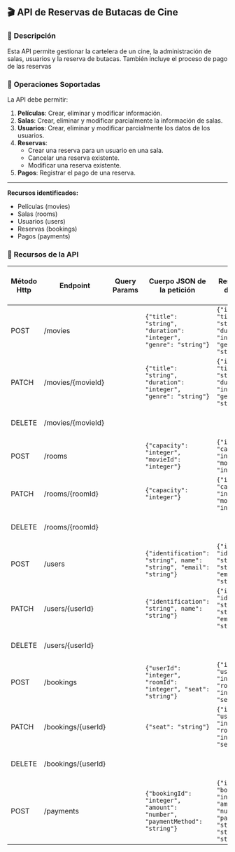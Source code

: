 ## 🎬 **API de Reservas de Butacas de Cine**

### 📌 **Descripción**
Esta API permite gestionar la cartelera de un cine, la administración de salas, usuarios y la reserva de butacas. También incluye el proceso de pago de las reservas

### 📌 **Operaciones Soportadas**
La API debe permitir:
1. **Películas**: Crear, eliminar y modificar información.
2. **Salas**: Crear, eliminar y modificar parcialmente la información de salas.
3. **Usuarios**: Crear, eliminar y modificar parcialmente los datos de los usuarios.
4. **Reservas**:
    - Crear una reserva para un usuario en una sala.
    - Cancelar una reserva existente.
    - Modificar una reserva existente.
5. **Pagos**: Registrar el pago de una reserva.

---
**Recursos identificados:**
- Películas (movies)
- Salas (rooms)
- Usuarios (users)
- Reservas (bookings)
- Pagos (payments)

### 📌 **Recursos de la API**

| Método Http | Endpoint           | Query Params | Cuerpo JSON de la petición                                                | Respuesta JSON de la petición                                                                                  | Códigos HTTP de respuesta posibles |
|-------------|--------------------|--------------|---------------------------------------------------------------------------|----------------------------------------------------------------------------------------------------------------|------------------------------------|
| POST        | /movies            |              | `{"title": "string", "duration": "integer", "genre": "string"}`           | `{"id": "integer", "title": "string", "duration": "integer", "genre": "string"}`                               | 201 Created, 400 Bad Request       |
| PATCH       | /movies/{movieId}  |              | `{"title": "string", "duration": "integer", "genre": "string"}`           | `{"id": "integer", "title": "string", "duration": "integer", "genre": "string"}`                               | 200 OK, 404 NotFound               |
| DELETE      | /movies/{movieId}  |              |                                                                           |                                                                                                                | 200 OK, 404 Not Found              |
| POST        | /rooms             |              | `{"capacity": "integer", "movieId": "integer"}`                           | `{"id": "integer", "capacity": "integer", "movieId": "integer"}`                                               | 201 Created, 400 Bad Request       |
| PATCH       | /rooms/{roomId}    |              | `{"capacity": "integer"}`                                                 | `{"id": "integer", "capacity": "integer", "movieId": "integer"}`                                               | 200 OK, 404 Not Found              |
| DELETE      | /rooms/{roomId}    |              |                                                                           |                                                                                                                | 200 OK, 404 Not Found              |
| POST        | /users             |              | `{"identification": "string", name": "string", "email": "string"}`        | `{"id": "integer", "identification": "string", "name": "string", "email": "string"}`                           | 201 Created, 400 Bad Request       |
| PATCH       | /users/{userId}    |              | `{"identification": "string", name": "string"}`                           | `{"id": "integer", "identification": "string", "name": "string", "email": "string"}`                           | 200 OK, 404 Not Found              |
| DELETE      | /users/{userId}    |              |                                                                           |                                                                                                                | 200 OK, 404 Not Found              |
| POST        | /bookings          |              | `{"userId": "integer", "roomId": "integer", "seat": "string"}`            | `{"id": "integer", "userId": "integer", "roomId": "integer", "seat": "string"}`                                | 201 Created, 400 Bad Request       |
| PATCH       | /bookings/{userId} |              | `{"seat": "string"}`                                                      | `{"id": "integer", "userId": "integer", "roomId": "integer", "sear": "string"}`                                | 200 OK, 404 Not Found              |
| DELETE      | /bookings/{userId} |              |                                                                           |                                                                                                                | 200 OK, 404 Not Found              |
| POST        | /payments          |              | `{"bookingId": "integer", "amount": "number", "paymentMethod": "string"}` | `{"id": "integer", "bookingId": "integer", "amount": "number", "paymentMethod": "string", "status": "string"}` | 201 Created, 400 Bad Request       |



